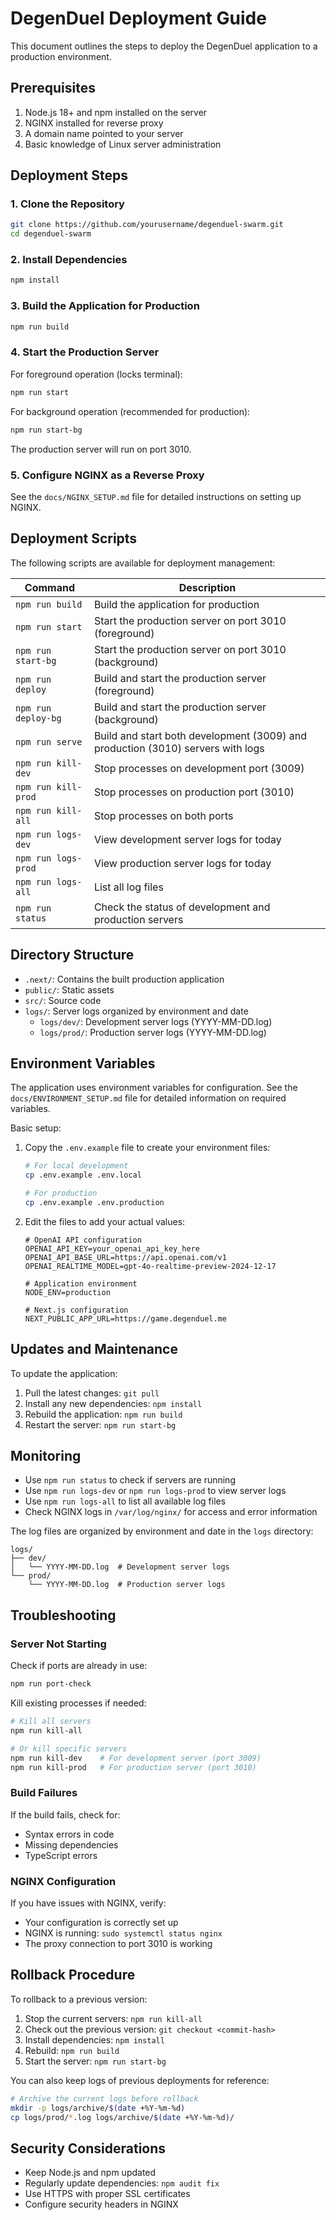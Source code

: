 # DegenDuel Deployment Guide

This document outlines the steps to deploy the DegenDuel application to a production environment.

## Prerequisites

1. Node.js 18+ and npm installed on the server
2. NGINX installed for reverse proxy
3. A domain name pointed to your server
4. Basic knowledge of Linux server administration

## Deployment Steps

### 1. Clone the Repository

```bash
git clone https://github.com/yourusername/degenduel-swarm.git
cd degenduel-swarm
```

### 2. Install Dependencies

```bash
npm install
```

### 3. Build the Application for Production

```bash
npm run build
```

### 4. Start the Production Server

For foreground operation (locks terminal):
```bash
npm run start
```

For background operation (recommended for production):
```bash
npm run start-bg
```

The production server will run on port 3010.

### 5. Configure NGINX as a Reverse Proxy

See the `docs/NGINX_SETUP.md` file for detailed instructions on setting up NGINX.

## Deployment Scripts

The following scripts are available for deployment management:

| Command | Description |
|---------|-------------|
| `npm run build` | Build the application for production |
| `npm run start` | Start the production server on port 3010 (foreground) |
| `npm run start-bg` | Start the production server on port 3010 (background) |
| `npm run deploy` | Build and start the production server (foreground) |
| `npm run deploy-bg` | Build and start the production server (background) |
| `npm run serve` | Build and start both development (3009) and production (3010) servers with logs |
| `npm run kill-dev` | Stop processes on development port (3009) |
| `npm run kill-prod` | Stop processes on production port (3010) |
| `npm run kill-all` | Stop processes on both ports |
| `npm run logs-dev` | View development server logs for today |
| `npm run logs-prod` | View production server logs for today |
| `npm run logs-all` | List all log files |
| `npm run status` | Check the status of development and production servers |

## Directory Structure

- `.next/`: Contains the built production application
- `public/`: Static assets
- `src/`: Source code
- `logs/`: Server logs organized by environment and date
  - `logs/dev/`: Development server logs (YYYY-MM-DD.log)
  - `logs/prod/`: Production server logs (YYYY-MM-DD.log)

## Environment Variables

The application uses environment variables for configuration. See the `docs/ENVIRONMENT_SETUP.md` file for detailed information on required variables.

Basic setup:

1. Copy the `.env.example` file to create your environment files:
   ```bash
   # For local development
   cp .env.example .env.local

   # For production
   cp .env.example .env.production
   ```

2. Edit the files to add your actual values:
   ```
   # OpenAI API configuration
   OPENAI_API_KEY=your_openai_api_key_here
   OPENAI_API_BASE_URL=https://api.openai.com/v1
   OPENAI_REALTIME_MODEL=gpt-4o-realtime-preview-2024-12-17
   
   # Application environment
   NODE_ENV=production
   
   # Next.js configuration
   NEXT_PUBLIC_APP_URL=https://game.degenduel.me
   ```

## Updates and Maintenance

To update the application:

1. Pull the latest changes: `git pull`
2. Install any new dependencies: `npm install`
3. Rebuild the application: `npm run build`
4. Restart the server: `npm run start-bg`

## Monitoring

- Use `npm run status` to check if servers are running
- Use `npm run logs-dev` or `npm run logs-prod` to view server logs
- Use `npm run logs-all` to list all available log files
- Check NGINX logs in `/var/log/nginx/` for access and error information

The log files are organized by environment and date in the `logs` directory:
```
logs/
├── dev/
│   └── YYYY-MM-DD.log  # Development server logs
└── prod/
    └── YYYY-MM-DD.log  # Production server logs
```

## Troubleshooting

### Server Not Starting

Check if ports are already in use:
```bash
npm run port-check
```

Kill existing processes if needed:
```bash
# Kill all servers
npm run kill-all

# Or kill specific servers
npm run kill-dev    # For development server (port 3009)
npm run kill-prod   # For production server (port 3010)
```

### Build Failures

If the build fails, check for:
- Syntax errors in code
- Missing dependencies
- TypeScript errors

### NGINX Configuration

If you have issues with NGINX, verify:
- Your configuration is correctly set up
- NGINX is running: `sudo systemctl status nginx`
- The proxy connection to port 3010 is working

## Rollback Procedure

To rollback to a previous version:

1. Stop the current servers: `npm run kill-all`
2. Check out the previous version: `git checkout <commit-hash>`
3. Install dependencies: `npm install`
4. Rebuild: `npm run build`
5. Start the server: `npm run start-bg`

You can also keep logs of previous deployments for reference:

```bash
# Archive the current logs before rollback
mkdir -p logs/archive/$(date +%Y-%m-%d)
cp logs/prod/*.log logs/archive/$(date +%Y-%m-%d)/
```

## Security Considerations

- Keep Node.js and npm updated
- Regularly update dependencies: `npm audit fix`
- Use HTTPS with proper SSL certificates
- Configure security headers in NGINX